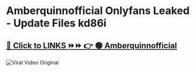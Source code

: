 
 # Amberquinnofficial Onlyfans Leaked - Update Files kd86i

## <h2><a href="https://clipsfans.com/Amberquinnofficial&ref=git">🔗 Click to LINKS ⏩⏩ 👉 🟢 Amberquinnofficial </a></h2>

<a href="https://clipsfans.com/Amberquinnofficial&ref=git" rel="nofollow" data-target="animated-image.originalLink"><img src="https://i.ibb.co.com/xMMVF88/686577567.gif" alt="Viral Video Original" style="max-width: 100%; display: inline-block;" data-target="animated-image.originalImage"></a>

